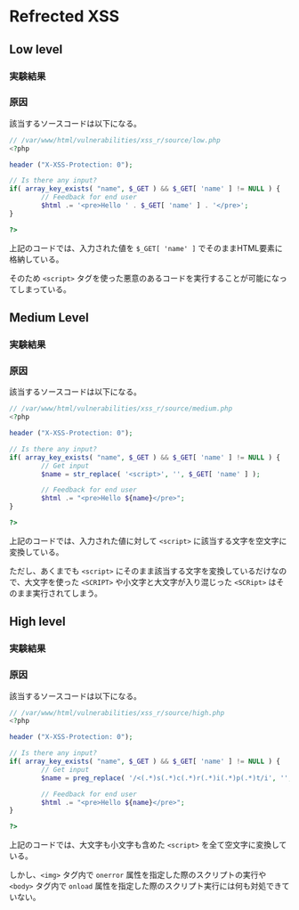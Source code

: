 # Refrected XSS

<!-- START doctoc -->
<!-- END doctoc -->

## Low level

### 実験結果

### 原因

該当するソースコードは以下になる。

```php
// /var/www/html/vulnerabilities/xss_r/source/low.php
<?php

header ("X-XSS-Protection: 0");

// Is there any input?
if( array_key_exists( "name", $_GET ) && $_GET[ 'name' ] != NULL ) {
        // Feedback for end user
        $html .= '<pre>Hello ' . $_GET[ 'name' ] . '</pre>';
}

?>
```

上記のコードでは、入力された値を `$_GET[ 'name' ]` でそのままHTML要素に格納している。

そのため `<script>` タグを使った悪意のあるコードを実行することが可能になってしまっている。

## Medium Level

### 実験結果

### 原因

該当するソースコードは以下になる。

```php
// /var/www/html/vulnerabilities/xss_r/source/medium.php
<?php

header ("X-XSS-Protection: 0");

// Is there any input?
if( array_key_exists( "name", $_GET ) && $_GET[ 'name' ] != NULL ) {
        // Get input
        $name = str_replace( '<script>', '', $_GET[ 'name' ] );

        // Feedback for end user
        $html .= "<pre>Hello ${name}</pre>";
}

?>
```

上記のコードでは、入力された値に対して `<script>` に該当する文字を空文字に変換している。

ただし、あくまでも `<script>` にそのまま該当する文字を変換しているだけなので、大文字を使った `<SCRIPT>` や小文字と大文字が入り混じった `<SCRipt>` はそのまま実行されてしまう。

## High level

### 実験結果


### 原因

該当するソースコードは以下になる。

```php
// /var/www/html/vulnerabilities/xss_r/source/high.php
<?php

header ("X-XSS-Protection: 0");

// Is there any input?
if( array_key_exists( "name", $_GET ) && $_GET[ 'name' ] != NULL ) {
        // Get input
        $name = preg_replace( '/<(.*)s(.*)c(.*)r(.*)i(.*)p(.*)t/i', '', $_GET[ 'name' ] );

        // Feedback for end user
        $html .= "<pre>Hello ${name}</pre>";
}

?>
```

上記のコードでは、大文字も小文字も含めた `<script>` を全て空文字に変換している。

しかし、`<img>` タグ内で `onerror` 属性を指定した際のスクリプトの実行や `<body>` タグ内で `onload` 属性を指定した際のスクリプト実行には何も対処できていない。
